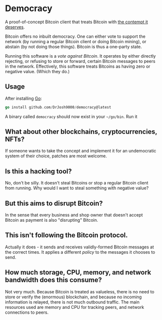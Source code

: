 # Democracy

A proof-of-concept Bitcoin client that treats Bitcoin with 
[the contempt it deserves](https://www.stephendiehl.com/blog.html). 

Bitcoin offers no inbuilt democracy. One can either vote to support the network
(by running a regular Bitcoin client or doing Bitcoin mining), or abstain (by
not doing those things). Bitcoin is thus a one-party state.

Running this software is a *vote against Bitcoin*. It operates by either
directly rejecting, or refusing to store or forward, certain Bitcoin messages
to peers in the network. Effectively, this software treats Bitcoins as having
zero or negative value. (Which they do.)

## Usage

After installing [Go](https://go.dev):

```go
go install github.com/DrJosh9000/democracy@latest
```

A binary called `democracy` should now exist in your `~/go/bin`. Run it

## What about other blockchains, cryptocurrencies, NFTs?

If someone wants to take the concept and implement it for an undemocratic
system of their choice, patches are most welcome.

## Is this a hacking tool?

No, don't be silly. It doesn't steal Bitcoins or stop a regular Bitcoin client 
from running. Why would I want to steal something with negative value?

## But this aims to disrupt Bitcoin?

In the sense that every business and shop owner that doesn't accept Bitcoin
as payment is also "disrupting" Bitcoin. 

## This isn't following the Bitcoin protocol.

Actually it does - it sends and receives validly-formed Bitcoin messages at the
correct times. It applies a different *policy* to the messages it chooses to
send.

## How much storage, CPU, memory, and network bandwidth does this consume?

Not very much. Because Bitcoin is treated as valueless, there is no need to
store or verify the (enormous) blockchain, and because no incoming information
is relayed, there is not much outbound traffic. The main resources used are
memory and CPU for tracking peers, and network connections to peers.